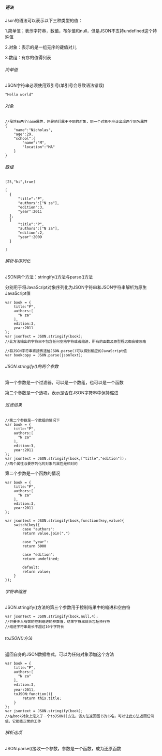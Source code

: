 ##### 语法
Json的语法可以表示以下三种类型的值：

1.简单值；表示字符串，数值，布尔值和null，但是JSON不支持undefined这个特殊值

2.对象：表示的是一组无序的键值对儿

3.数组：有序的值得列表

###### 简单值
JSON字符串必须使用双引号(单引号会导致语法错误)

```
"Hello world"
```
###### 对象

```
//虽然有两个name属性，但是他们属于不同的对象，同一个对象不应该出现两个同名属性
{
    "name":"Nicholas",
    "age":29,
    "school":{
        "name":"M",
        "location":"MA"
    }
}

```
###### 数组

```
[25,"hi",true]
```

```
[
  {
      "title":"P",
      "authors":["N za"],
      "edition":3,
      "year":2011
  },
  {
      "title":"P",
      "authors":["N za"],
      "edition":2,
      "year":2009
  }

]
```
###### 解析与序列化
JSON两个方法：stringify()方法与parse()方法

分别用于将JavaScript对象序列化为JSON字符串和JSON字符串解析为原生JavaScript值

```
var book = {
    title:"P",
    authors:[
      "N za"
    ],
    edition:3,
    year:2011
};
var jsonText = JSON.stringify(book);
//此方法输出的字符串不包含任何空格字符或者缩进，所有的函数及原型程远都会被忽略
```

```
//将JSON字符串直接传递给JSON.parse()可以得到相应的JavaScript值
var bookcopy = JSON.parse(jsonText);
```
###### JSON.stringify()的两个参数
第一个参数是一个过滤器，可以是一个数组，也可以是一个函数

第二个参数是一个选项，表示是否在JSON字符串中保持缩进

###### 过滤结果

```
//第二个参数是一个数组的情况下
var book = {
    title:"P",
    authors:[
      "N za"
    ],
    edition:3,
    year:2011
};
var jsontext = JSON.stringify(book,["title","edition"]);
//两个属性与要序列化的对象的属性是相对的
```

第二个参数是一个函数的情况
```
var book = {
    title:"P",
    authors:[
      "N za"
    ],
    edition:3,
    year:2011
};

var jsontext = JSON.stringify(book,function(key,value){
    switch(key){
        case "authors":
        return value.join(".")
        
        case "year":
        return 5000
        
        case "edition":
        return undefined;
        
        default:
        return value;
    }
});

```
###### 字符串缩进
JSON.stringify()方法的第三个参数用于控制结果中的缩进和空白符

```
var jsonText = JSON.stringify(book,null,4);
//只要传入有效的控制缩进的参数值，结果字符串就会包括换行符
//缩进字符串最长不超过10个字符长
```
###### toJSON()方法
返回自身的JSON数据格式，可以为任何对象添加这个方法

```
var book = {
    title:"P",
    authors:[
      "N za"
    ],
    edition:3,
    year:2011，
    toJSON:function(){
        return this.title;
    }
};
var jsontext = JSON.stringify(book);
//在book对象上定义了一个toJSON()方法，该方法返回图书的书名。可以让此方法返回任何值，它都能正常的工作
```
###### 解析选项
JSON.parse()接收一个参数，参数是一个函数，成为还原函数




